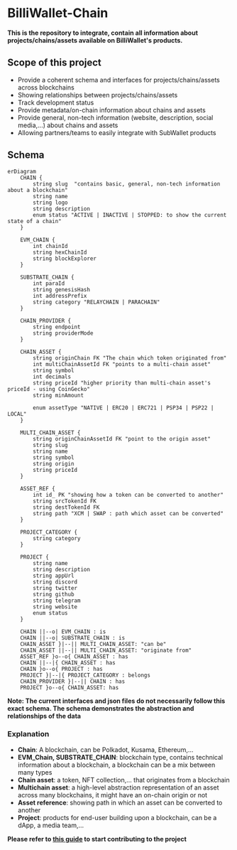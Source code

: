 # BilliWallet-Chain
**This is the repository to integrate, contain all information about projects/chains/assets available on BilliWallet's products.** <br>

## Scope of this project
- Provide a coherent schema and interfaces for projects/chains/assets across blockchains
- Showing relationships between projects/chains/assets
- Track development status
- Provide metadata/on-chain information about chains and assets
- Provide general, non-tech information (website, description, social media,...) about chains and assets
- Allowing partners/teams to easily integrate with SubWallet products

## Schema
```mermaid
erDiagram
    CHAIN {
        string slug  "contains basic, general, non-tech information about a blockchain"
        string name
        string logo
        string description
        enum status "ACTIVE | INACTIVE | STOPPED: to show the current state of a chain"
    }

    EVM_CHAIN {
        int chainId
        string hexChainId
        string blockExplorer
    }

    SUBSTRATE_CHAIN {
        int paraId
        string genesisHash
        int addressPrefix
        string category "RELAYCHAIN | PARACHAIN"
    }

    CHAIN_PROVIDER {
        string endpoint
        string providerMode
    }

    CHAIN_ASSET {
        string originChain FK "The chain which token originated from"
        int multiChainAssetId FK "points to a multi-chain asset"
        string symbol
        int decimals
        string priceId "higher priority than multi-chain asset's priceId - using CoinGecko"
        string minAmount

        enum assetType "NATIVE | ERC20 | ERC721 | PSP34 | PSP22 | LOCAL"
    }

    MULTI_CHAIN_ASSET {
        string originChainAssetId FK "point to the origin asset"
        string slug
        string name
        string symbol
        string origin
        string priceId
    }

    ASSET_REF {
        int id_ PK "showing how a token can be converted to another"
        string srcTokenId FK
        string destTokenId FK
        string path "XCM | SWAP : path which asset can be converted"
    }

    PROJECT_CATEGORY {
        string category
    }

    PROJECT {
        string name
        string description
        string appUrl
        string discord
        string twitter
        string github
        string telegram
        string website
        enum status
    }

    CHAIN ||--o| EVM_CHAIN : is
    CHAIN ||--o| SUBSTRATE_CHAIN : is
    CHAIN_ASSET }|--|| MULTI_CHAIN_ASSET: "can be"
    CHAIN_ASSET ||--|| MULTI_CHAIN_ASSET: "originate from"
    ASSET_REF }o--o{ CHAIN_ASSET : has
    CHAIN ||--|{ CHAIN_ASSET : has
    CHAIN }o--o{ PROJECT : has
    PROJECT }|--|{ PROJECT_CATEGORY : belongs
    CHAIN_PROVIDER }|--|| CHAIN : has
    PROJECT }o--o{ CHAIN_ASSET: has
```
**Note: The current interfaces and json files do not necessarily follow this exact schema. The schema demonstrates the abstraction and relationships of the data**

### Explanation
- **Chain**: A blockchain, can be Polkadot, Kusama, Ethereum,...
- **EVM_Chain, SUBSTRATE_CHAIN**: blockchain type, contains technical information about a blockchain, a blockchain can be a mix between many types
- **Chain asset**: a token, NFT collection,... that originates from a blockchain
- **Multichain asset**: a high-level abstraction representation of an asset across many blockchains, it might have an on-chain origin or not
- **Asset reference**: showing path in which an asset can be converted to another
- **Project**: products for end-user building upon a blockchain, can be a dApp, a media team,...

**Please refer to [this guide](https://github.com/Koniverse/SubWallet-ChainList/wiki/Start-contributing-to-the-project) to start contributing to the project**
